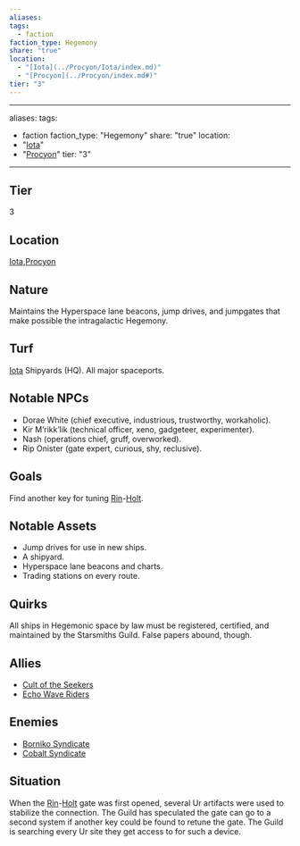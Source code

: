 ```yaml
---
aliases: 
tags:
  - faction
faction_type: Hegemony
share: "true"
location:
  - "[Iota](../Procyon/Iota/index.md)"
  - "[Procyon](../Procyon/index.md#)"
tier: "3"
---
```

---
aliases: 
tags:
  - faction
faction_type: "Hegemony"
share: "true"
location:
  - "[Iota](../Procyon/Iota/index.md)"
  - "[Procyon](../Procyon/index.md#)"
tier: "3"
---
## Tier

3

## Location

[Iota](../Procyon/Iota/index.md),[Procyon](../Procyon/index.md.md#.md#)

## Nature
Maintains the Hyperspace lane beacons, jump drives, and jumpgates that make possible the intragalactic Hegemony.

## Turf
[Iota](../Procyon/Iota/index.md) Shipyards (HQ). All major spaceports.

## Notable NPCs
- Dorae White (chief executive, industrious, trustworthy, workaholic).
- Kir M’rikk’lik (technical officer, xeno, gadgeteer, experimenter).
- Nash (operations chief, gruff, overworked).
- Rip Onister (gate expert, curious, shy, reclusive).

## Goals
Find another key for tuning [Rin](../Procyon/Rin/index.md)-[Holt](../Procyon/Holt/index.md).

## Notable Assets
- Jump drives for use in new ships.
- A shipyard.
- Hyperspace lane beacons and charts.
- Trading stations on every route.

## Quirks
All ships in Hegemonic space by law must be registered, certified, and maintained by the Starsmiths Guild. False papers abound, though.

## Allies
- [Cult of the Seekers](./Cult%20of%20the%20Seekers.md)
- [Echo Wave Riders](./Echo%20Wave%20Riders.md)

## Enemies
- [Borniko Syndicate](./Borniko%20Syndicate.md)
- [Cobalt Syndicate](./Cobalt%20Syndicate.md)

## Situation
When the [Rin](../Procyon/Rin/index.md)-[Holt](../Procyon/Holt/index.md) gate was first opened, several Ur artifacts were used to stabilize the connection. The Guild has speculated the gate can go to a second system if another key could be found to retune the gate. The Guild is searching every Ur site they get access to for such a device.
